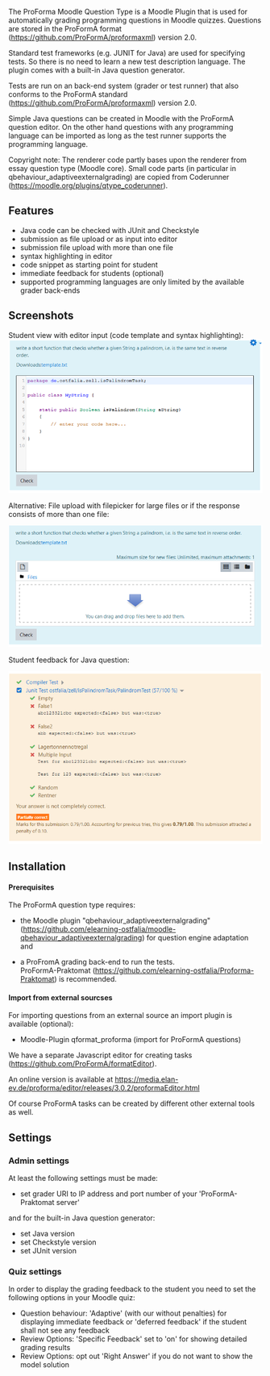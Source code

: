 The ProForma Moodle Question Type is a Moodle Plugin that is used for 
automatically grading programming questions in Moodle quizzes. Questions are 
stored in the ProFormA format (https://github.com/ProFormA/proformaxml) version 2.0. 

Standard test frameworks (e.g. JUNIT for Java) are used for specifying tests. So there is no 
need to learn a new test description language. The plugin comes with a built-in
Java question generator.

Tests are run on an back-end system (grader or test runner) that also conforms to the ProFormA standard 
(https://github.com/ProFormA/proformaxml) version 2.0.  
 
Simple Java questions can be created in Moodle with the ProFormA question editor. 
On the other hand questions with any programming language can be imported as long as 
the test runner supports the programming language.

Copyright note: The renderer code partly bases upon the renderer from essay question type (Moodle core).
Small code parts (in particular in qbehaviour_adaptiveexternalgrading) are copied from Coderunner 
(https://moodle.org/plugins/qtype_coderunner).
  
## Features

- Java code can be checked with JUnit and Checkstyle
- submission as file upload or as input into editor
- submission file upload with more than one file 
- syntax highlighting in editor
- code snippet as starting point for student
- immediate feedback for students (optional) 
- supported programming languages are only limited by the available grader back-ends
 

## Screenshots

Student view with editor input (code template and syntax highlighting): 
![editor with code template](doc/student_editor.png "student view with editor")

Alternative: File upload with filepicker for large files or if the response consists of more than one file:

![filepicker](doc/student_filepicker.png "student view with filepicker")

Student feedback for Java question:

![filepicker](doc/student_feedback_2.png "feedback")
 

## Installation

####  Prerequisites 

The ProFormA question type requires:

- the Moodle plugin "qbehaviour_adaptiveexternalgrading" 
(https://github.com/elearning-ostfalia/moodle-qbehaviour_adaptiveexternalgrading) for 
question engine adaptation and

- a ProFromA grading back-end to run the tests.  
ProFormA-Praktomat (https://github.com/elearning-ostfalia/Proforma-Praktomat) is recommended.

#### Import from external sourcses

For importing questions from an external source an import plugin is available (optional):   

- Moodle-Plugin qformat_proforma (import for ProFormA questions)

We have a separate Javascript editor for creating tasks (https://github.com/ProFormA/formatEditor).
 
An online version is available at 
https://media.elan-ev.de/proforma/editor/releases/3.0.2/proformaEditor.html
       
Of course ProFormA tasks can be created by different other external tools as well.


<!-- Import process:

![import](doc/import_en.png "import")
-->

## Settings


### Admin settings

At least the following settings must be made:  

* set grader URI to IP address and port number of your 'ProFormA-Praktomat server'

and for the built-in Java question generator: 

* set Java version
* set Checkstyle version
* set JUnit version

### Quiz settings

In order to display the grading feedback to the student you need to set the following 
options in your Moodle quiz:

* Question behaviour: 'Adaptive' (with our without penalties) for displaying immediate feedback
  or 'deferred feedback' if the student  shall not see any feedback 
* Review Options: 'Specific Feedback' set to 'on' for showing detailed grading results
* Review Options: opt out 'Right Answer' if you do not want to show the model solution


